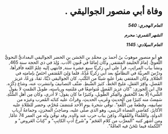 <h1 dir="rtl">وفاة أبي منصور الجواليقي .</h1>

<h5 dir="rtl">العام الهجري:  540

الشهر القمري: محرم

العام الميلادي: 1145</h5>

<p dir="rtl">هو أبو منصورٍ موهوبُ بنُ أحمدَ بنِ محمَّدِ بنِ الحَسَن بن الخضر الجواليقي البغداديُّ النحويُّ اللُّغويُّ. إمامُ الخليفةِ المقتفي, وكان إمامًا في فُنونِ الأدب. وُلِدَ في ذي الحجة سنة 465, ونشأ بباب المراتِبِ، قرأ على أبي زكريَّا سبع عشرة سنة, فانتهى إليه عِلمُ اللغة فأقرأها، ودرَّسَ العربيَّةَ في النظاميَّةِ بعد أبي زكريَّا مُدَّةً، فلما وَلِيَ المُقتفي اختَصَّ بإمامتِه في الصَّلاةِ, وكان المقتفي يقرأُ عليه شيئًا من الكُتُبِ. كان الجواليقي دَيِّنًا، ثقةً، وَرِعًا، غزيرَ الفَضلِ، وافِرَ العَقلِ، مَليحَ الخَطِّ، كثيرَ الضَّبطِ. صَنَّف التصانيفَ وانتشرت عنه، وشاع ذِكْرُه. قال ابن الجوزي: "كان غزيرَ الفَضلِ مُتواضِعًا في مَلبَسِه ورياستِه، طويلَ الصَّمتِ لا يقولُ الشَّيءَ إلَّا بعدَ التَّحقيقِ والفِكرِ الطَّويلِ، وكثيرًا ما كان يقولُ: لا أدري، وكان مِن أهلِ السُّنَّةِ. سَمِعتُ منه كثيرًا مِن الحديثِ وغَريبِ الحديثِ، وقرأتُ عليه كتابَه المُعرب وغيرَه من تصانيفِه، وقطعةً مِن اللُّغةِ". توفِّي سَحرةَ يوم الأحد مُنتصَفَ مُحَرَّم، وحضر للصَّلاةِ عليه الأكابِرُ، كقاضي القضاة الزينبي، وهو الذي صلَّى عليه، وصاحِبُ المخزنِ، وجماعةُ أربابِ الدولةِ، والعُلَماءُ والفُقَهاءُ، ودُفِنَ بباب حرب عند والدِه, وقد توفِّيَ وله من العمر 74 عامًا, ومن أشهَرِ كتبه "المعرَّب من كلامِ العَجَم" و"شَرحُ أدبِ الكاتِبِ" و "كِتابُ العَروض" و "التَّكملة فيما تلحَنُ فيه العامَّةُ".</p></br>
